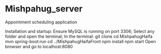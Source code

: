 # Mishpahug_server
Appointment scheduling application

Installation and startup:
  Ensure MySQL is running on port 3306;
  Select any folder and open the terminal;
In the terminal:
  git clone
  cd MishpahugHaifa
  mvn spring-boot:run
  cd ../MishpahugHaifaFront
  npm install
  npm start
Open browser and go to localhost:8080
